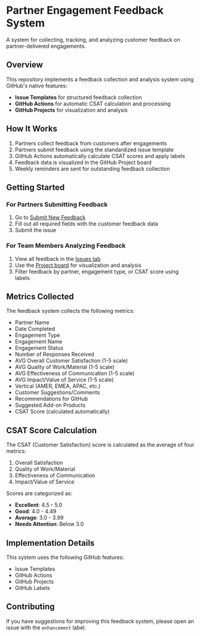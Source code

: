 # Partner Engagement Feedback System

A system for collecting, tracking, and analyzing customer feedback on partner-delivered engagements.

## Overview

This repository implements a feedback collection and analysis system using GitHub's native features:
- **Issue Templates** for structured feedback collection
- **GitHub Actions** for automatic CSAT calculation and processing
- **GitHub Projects** for visualization and analysis

## How It Works

1. Partners collect feedback from customers after engagements
2. Partners submit feedback using the standardized issue template
3. GitHub Actions automatically calculate CSAT scores and apply labels
4. Feedback data is visualized in the GitHub Project board
5. Weekly reminders are sent for outstanding feedback collection

## Getting Started

### For Partners Submitting Feedback

1. Go to [Submit New Feedback](https://github.com/johnaldy/partner_feedback/issues/new?template=partner-feedback.yml)
2. Fill out all required fields with the customer feedback data
3. Submit the issue

### For Team Members Analyzing Feedback

1. View all feedback in the [Issues tab](https://github.com/johnaldy/partner_feedback/issues?q=is%3Aissue+label%3Afeedback)
2. Use the [Project board](https://github.com/johnaldy/partner_feedback/projects) for visualization and analysis
3. Filter feedback by partner, engagement type, or CSAT score using labels

## Metrics Collected

The feedback system collects the following metrics:
- Partner Name
- Date Completed
- Engagement Type
- Engagement Name
- Engagement Status
- Number of Responses Received
- AVG Overall Customer Satisfaction (1-5 scale)
- AVG Quality of Work/Material (1-5 scale)
- AVG Effectiveness of Communication (1-5 scale)
- AVG Impact/Value of Service (1-5 scale)
- Vertical (AMER, EMEA, APAC, etc.)
- Customer Suggestions/Comments
- Recommendations for GitHub
- Suggested Add-on Products
- CSAT Score (calculated automatically)

## CSAT Score Calculation

The CSAT (Customer Satisfaction) score is calculated as the average of four metrics:
1. Overall Satisfaction
2. Quality of Work/Material
3. Effectiveness of Communication
4. Impact/Value of Service

Scores are categorized as:
- **Excellent**: 4.5 - 5.0
- **Good**: 4.0 - 4.49
- **Average**: 3.0 - 3.99
- **Needs Attention**: Below 3.0

## Implementation Details

This system uses the following GitHub features:
- Issue Templates
- GitHub Actions
- GitHub Projects
- GitHub Labels

## Contributing

If you have suggestions for improving this feedback system, please open an issue with the `enhancement` label.
